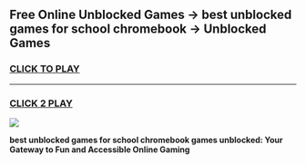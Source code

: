 
## Free Online Unblocked Games → best unblocked games for school chromebook → Unblocked Games
<h3>
<a href="https://premium.freeplayer.one?title=best_unblocked_games_for_school_chromebook&ref=21F">CLICK TO PLAY</a></h3>
<hr>

<h3>
<a href="https://premium.freeplayer.one?title=best_unblocked_games_for_school_chromebook&ref=21F">CLICK 2 PLAY</a>
  
</h3>

<a href="https://premium.freeplayer.one?title=best_unblocked_games_for_school_chromebook&ref=21F/"><img src="https://clearcache.store/games.png"></a>


**best unblocked games for school chromebook games unblocked: Your Gateway to Fun and Accessible Online Gaming**
